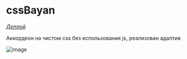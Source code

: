 # cssBayan

*[Деплой](https://kuljeanne.github.io/cssBayan/)*

Аккордеон на чистом css без использования js, реализован адаптив

![image](https://github.com/Kuljeanne/cssBayan/assets/107869684/c4e55d0a-c90b-43b3-a98f-437c3190204e)
